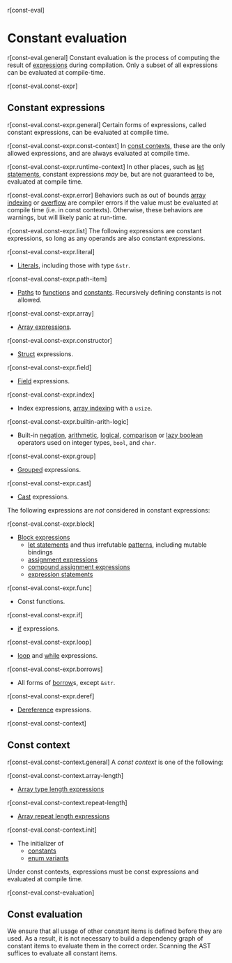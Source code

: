 r[const-eval]
# Constant evaluation

r[const-eval.general]
Constant evaluation is the process of computing the result of
[expressions] during compilation. Only a subset of all expressions
can be evaluated at compile-time.

r[const-eval.const-expr]
## Constant expressions

r[const-eval.const-expr.general]
Certain forms of expressions, called constant expressions, can be evaluated at
compile time.

r[const-eval.const-expr.const-context]
In [const contexts](#const-context), these are the only allowed
expressions, and are always evaluated at compile time.

r[const-eval.const-expr.runtime-context]
In other places, such as [let statements], constant expressions *may* be, but are not guaranteed to be, evaluated at compile time.

r[const-eval.const-expr.error]
Behaviors such as out of bounds [array indexing] or [overflow] are compiler errors if the value
must be evaluated at compile time (i.e. in const contexts). Otherwise, these
behaviors are warnings, but will likely panic at run-time.

r[const-eval.const-expr.list]
The following expressions are constant expressions, so long as any operands are also constant expressions.

r[const-eval.const-expr.literal]
* [Literals], including those with type `&str`.

r[const-eval.const-expr.path-item]
* [Paths] to [functions] and [constants].
  Recursively defining constants is not allowed.

r[const-eval.const-expr.array]
* [Array expressions].

r[const-eval.const-expr.constructor]
* [Struct] expressions.

r[const-eval.const-expr.field]
* [Field] expressions.

r[const-eval.const-expr.index]
* Index expressions, [array indexing] with a `usize`.

r[const-eval.const-expr.builtin-arith-logic]
* Built-in [negation], [arithmetic], [logical], [comparison] or [lazy boolean]
  operators used on integer types, `bool`, and `char`.

r[const-eval.const-expr.group]
* [Grouped] expressions.

r[const-eval.const-expr.cast]
* [Cast] expressions.

The following expressions are *not* considered in constant expressions:

r[const-eval.const-expr.block]
* [Block expressions]
    * [let statements] and thus irrefutable [patterns], including mutable bindings
    * [assignment expressions]
    * [compound assignment expressions]
    * [expression statements]

r[const-eval.const-expr.func]
* Const functions.

r[const-eval.const-expr.if]
* [if] expressions.

r[const-eval.const-expr.loop]
* [loop] and [while] expressions.

r[const-eval.const-expr.borrows]
* All forms of [borrow]s, except `&str`.

r[const-eval.const-expr.deref]
* [Dereference] expressions.

r[const-eval.const-context]
## Const context
[const context]: #const-context

r[const-eval.const-context.general]
A _const context_ is one of the following:

r[const-eval.const-context.array-length]
* [Array type length expressions]

r[const-eval.const-context.repeat-length]
* [Array repeat length expressions][array expressions]

r[const-eval.const-context.init]
* The initializer of
  * [constants]
  * [enum variants]

Under const contexts, expressions must be const expressions and evaluated at compile time.

r[const-eval.const-evaluation]
## Const evaluation

We ensure that all usage of other constant items is defined before they are used. As a result, it is not necessary to build a dependency graph of constant items to evaluate them in the correct order. Scanning the AST suffices to evaluate all constant items.

[arithmetic]:           expressions/operator-expr.md#arithmetic-and-logical-binary-operators
[array expressions]:    expressions/array-expr.md
[array indexing]:       expressions/array-expr.md#array-and-slice-indexing-expressions
[array indexing]:       expressions/array-expr.md#array-and-slice-indexing-expressions
[array type length expressions]: types/array.md
[assignment expressions]: expressions/operator-expr.md#assignment-expressions
[compound assignment expressions]: expressions/operator-expr.md#compound-assignment-expressions
[block expressions]:    expressions/block-expr.md
[borrow]:               expressions/operator-expr.md#borrow-operators
[cast]:                 expressions/operator-expr.md#type-cast-expressions
[closure expressions]:  expressions/closure-expr.md
[comparison]:           expressions/operator-expr.md#comparison-operators
[const block]:          expressions/block-expr.md#const-blocks
[const functions]:      items/functions.md#const-functions
[const generic argument]: items/generics.md#const-generics
[const generic parameters]: items/generics.md#const-generics
[constants]:            items/constant-items.md
[Const parameters]:     items/generics.md
[Dereference]:         expressions/operator-expr.md#the-dereference-operator
[dereference expression]: expressions/operator-expr.md#the-dereference-operator
[dereference operator]: expressions/operator-expr.md#the-dereference-operator
[destructors]:          destructors.md
[enum variants]:   items/enumerations.md
[expression statements]: statements.md#expression-statements
[expressions]:          expressions.md
[`extern` statics]:     items/external-blocks.md#statics
[field]:                expressions/field-expr.md
[functions]:            items/functions.md
[grouped]:              expressions/grouped-expr.md
[interior mutability]:  interior-mutability.md
[if]:                   expressions/if-expr.md#if-expressions
[lazy boolean]:         expressions/operator-expr.md#lazy-boolean-operators
[let statements]:       statements.md#let-statements
[literals]:             expressions/literal-expr.md
[logical]:              expressions/operator-expr.md#arithmetic-and-logical-binary-operators
[loop]:                 expressions/loop-expr.md#infinite-loops
[match]:                expressions/match-expr.md
[negation]:             expressions/operator-expr.md#negation-operators
[overflow]:             expressions/operator-expr.md#overflow
[paths]:                expressions/path-expr.md
[patterns]:             patterns.md
[place expression]:     expr.place-value.place-memory-location
[promoted expression]:  destructors.md#constant-promotion
[promoted]:             destructors.md#constant-promotion
[range expressions]:    expressions/range-expr.md
[slice]:                types/slice.md
[statics]:              items/static-items.md
[struct]:               expressions/struct-expr.md
[temporary lifetime extension]: destructors.scope.lifetime-extension
[tuple expressions]:    expressions/tuple-expr.md
[while]:                expressions/loop-expr.md#predicate-loops
